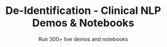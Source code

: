 ---
layout: demopagenew
title: De-Identification - Clinical NLP Demos & Notebooks
seotitle: 'Clinical NLP: De-Identification - John Snow Labs'
subtitle: Run 300+ live demos and notebooks
full_width: true
permalink: /deidentification
key: demo
nav_key: demo
article_header:
  type: demo
license: false
mode: immersivebg
show_edit_on_github: false
show_date: false
data:
  sections:  
    - secheader: yes
      secheader:
        - subtitle: De-Identification - Live Demos & Notebooks
          activemenu: deidentification
      source: yes
      source: 
        - title: Detect PHI Entities from Deidentification
          id: detect_demographic_information
          image: 
              src: /assets/images/Detect_demographic_information.svg
          excerpt: Automatically identify demographic information such as <b>Date, Doctor, Hospital, ID number, Medical record, Patient, Age, Profession, Organization, State, City, Country, Street, Username, Zip code, Phone number</b> in clinical documents using three of our pretrained Spark NLP models.
          actions:
          - text: Live Demo
            type: normal
            url: https://demo.johnsnowlabs.com/healthcare/NER_DEMOGRAPHICS/
          - text: Colab
            type: blue_btn
            url: https://colab.research.google.com/github/JohnSnowLabs/spark-nlp-workshop/blob/master/tutorials/streamlit_notebooks/healthcare/NER_DEMOGRAPHICS.ipynb        
        - title: Deidentify Clinical Notes in Different Languages
          id: deidentify_clinical_notes_different_languages
          image: 
              src: /assets/images/Deidentify_free_text_documents.svg
          excerpt: This demo shows how to deidentify protected health information in English, Spanish, French, Italian, Portuguese, Romanian, and German texts.
          actions:
          - text: Live Demo
            type: normal
            url: https://demo.johnsnowlabs.com/healthcare/DEID_PHI_TEXT_MULTI/
          - text: Colab
            type: blue_btn
            url: https://colab.research.google.com/github/JohnSnowLabs/spark-nlp-workshop/blob/master/tutorials/streamlit_notebooks/healthcare/DEID_PHI_TEXT_MULTI.ipynb   
        - title: Detect PHI Entities from Deidentification (Arabic)
          id: detect_phi_entities_deidentification_arabic
          image: 
              src: /assets/images/Detect_PHI_for_Deidentification.svg
          excerpt: Detect protected health information in Arabic clinical documents using Spark NLP models, identifying up to 17 entities.
          actions:
          - text: Live Demo
            type: normal
            url: https://demo.johnsnowlabs.com/healthcare/NER_DEMOGRAPHICS_AR/
          - text: Colab
            type: blue_btn
            url: https://colab.research.google.com/github/JohnSnowLabs/spark-nlp-workshop/blob/master/healthcare-nlp/04.1.Clinical_Multi_Language_Deidentification.ipynb
        - title: Consistency on Deidentification
          id: consistency_deidentification
          image: 
              src: /assets/images/Consistency_on_Deidentification.svg
          excerpt: Our De-Identification process shown in this demo ensures data clarity, usability and consistency while prioritizing privacy and security.
          actions:
          - text: Live Demo
            type: normal
            url: https://demo.johnsnowlabs.com/healthcare/DEIDENTIFICATION_CONSISTENCY/
          - text: Colab
            type: blue_btn
            url: https://colab.research.google.com/github/JohnSnowLabs/spark-nlp-workshop/blob/master/tutorials/Certification_Trainings/Healthcare/4.Clinical_DeIdentification.ipynb
        - title: Deidentify structured data
          id: deidentify_structured_data
          image: 
              src: /assets/images/Deidentify_structured_data.svg
          excerpt: Deidentify PHI information from structured datasets using out of the box Spark NLP functionality that enforces GDPR and HIPPA compliance, while maintaining linkage of clinical data across files.
          actions:
          - text: Live Demo
            type: normal
            url: https://demo.johnsnowlabs.com/healthcare/DEID_EHR_DATA
          - text: Colab
            type: blue_btn
            url: https://colab.research.google.com/github/JohnSnowLabs/spark-nlp-workshop/blob/master/tutorials/streamlit_notebooks/healthcare/DEID_EHR_DATA.ipynb   
        - title: Deidentify DICOM documents
          id: deidentify_dicom_documents
          image: 
              src: /assets/images/Deidentify_DICOM_documents.svg
          excerpt: Deidentify DICOM documents by masking PHI information on the image and by either masking or obfuscating PHI from the metadata.
          actions:
          - text: Live Demo
            type: normal
            url: https://demo.johnsnowlabs.com/ocr/DEID_DICOM_IMAGE
          - text: Colab
            type: blue_btn
            url: https://colab.research.google.com/github/JohnSnowLabs/spark-nlp-workshop/blob/master/tutorials/streamlit_notebooks/ocr/DEID_DICOM_IMAGE.ipynb
        - title: De-identify PDF documents - HIPAA Compliance
          id: hipaa_compliance
          image: 
              src: /assets/images/Deidentify_PDF_documents.svg
          excerpt: De-identify PDF documents using HIPAA guidelines by masking PHI information using out of the box Spark NLP models.
          actions:
          - text: Live Demo
            type: normal
            url: https://demo.johnsnowlabs.com/ocr/DEID_PDF_HIPAA
          - text: Colab
            type: blue_btn
            url: https://colab.research.google.com/github/JohnSnowLabs/spark-nlp-workshop/blob/master/tutorials/streamlit_notebooks/ocr/DEID_PDF.ipynb
        - title: De-identify PDF documents - GDPR Compliance
          id: gdpr_compliance
          image: 
              src: /assets/images/Deidentify_PDF_documents.svg
          excerpt: De-identify PDF documents using GDPR guidelines by anonymizing PHI information using out of the box Spark NLP models.
          actions:
          - text: Live Demo
            type: normal
            url: https://demo.johnsnowlabs.com/ocr/DEID_PDF_GDPR
          - text: Colab
            type: blue_btn
            url: https://colab.research.google.com/github/JohnSnowLabs/spark-nlp-workshop/blob/master/tutorials/streamlit_notebooks/ocr/DEID_PDF.ipynb        
        - title: Deidentify free text documents
          id: deidentify_free_text_documents
          hide: yes
          image: 
              src: /assets/images/Deidentify_free_text_documents.svg
          excerpt: Deidentify free text documents by either masking or obfuscating PHI information using out of the box Spark NLP models that enforce GDPR and HIPPA compliance.
          actions:
          - text: Live Demo
            type: normal
            url: https://demo.johnsnowlabs.com/healthcare/DEID_PHI_TEXT/
          - text: Colab
            type: blue_btn
            url: https://colab.research.google.com/github/JohnSnowLabs/spark-nlp-workshop/blob/master/tutorials/streamlit_notebooks/healthcare/DEID_PHI_TEXT.ipynb
---